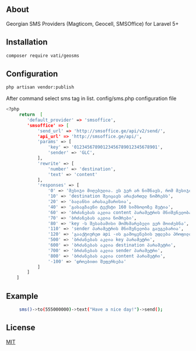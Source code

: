 ## About

Georgian SMS Providers (Magticom, Geocell, SMSOffice) for Laravel 5+

## Installation

```bash
composer require vati/geosms
```

## Configuration

```bash
php artisan vendor:publish
```
After command select sms tag in list.
config/sms.php configuration file

```bash
<?php
     return  [
        'default_provider' => 'smsoffice',
        'smsoffice' => [
            'send_url' => 'http://smsoffice.ge/api/v2/send/',
            'api_url' => 'http://smsoffice.ge/api/',
            'params' => [
                'key' => '01234567890123456789012345678901',
                'sender' => 'GLC',
            ],
            'rewrite' => [
                'number' => 'destination',
                'text' => 'content'
            ],
            'responses' => [
                '0' => 'მესიჯი მიღებულია. ეს ჯერ არ ნიშნავს, რომ მესიჯი მივიდა მობილურ ტელეფონში. მესიჯის მისვლას შეიტყობთ მიღების უწყისში',
                '10' => 'destination შეიცავს არაქართულ ნომრებს',
                '20' => 'ბალანსი არასაკმარისია',
                '40' => 'გასაგზავნი ტექსტი 160 სიმბოლოზე მეტია',
                '60' => 'ბრძანებას აკლია content პარამეტრის მნიშვნელობა, გასაგზავნი ტექსტი',
                '70' => 'ბრძანებას აკლია ნომრები',
                '80' => 'key -ს შესაბამისი მომხმარებელი ვერ მოიძებნა',
                '110' => 'sender პარამეტრის მნიშვნელობა გაუგებარია',
                '120' => 'გააქტიურეთ api -ის გამოყენების უფლება პროფილის გვერდზე',
                '500' => 'ბრძანებას აკლია key პარამეტრი',
                '600' => 'ბრძანებას აკლია destination პარამეტრი',
                '700' => 'ბრძანებას აკლია sender პარამეტრი',
                '800' => 'ბრძანებას აკლია content პარამეტრი',
                '-100' => 'დროებითი შეფერხება'
            ]
        ]
    ]
```
## Example
```bash
     sms()->to(555000000)->text("Have a nice day!")->send();
```
## License
[MIT](https://choosealicense.com/licenses/mit/)
